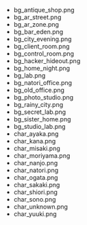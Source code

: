 - bg_antique_shop.png
- bg_ar_street.png
- bg_ar_zone.png
- bg_bar_eden.png
- bg_city_evening.png
- bg_client_room.png
- bg_control_room.png
- bg_hacker_hideout.png
- bg_home_night.png
- bg_lab.png
- bg_natori_office.png
- bg_old_office.png
- bg_photo_studio.png
- bg_rainy_city.png
- bg_secret_lab.png
- bg_sister_home.png
- bg_studio_lab.png
- char_ayaka.png
- char_kana.png
- char_misaki.png
- char_moriyama.png
- char_nanjo.png
- char_natori.png
- char_ogata.png
- char_sakaki.png
- char_shiori.png
- char_sono.png
- char_unknown.png
- char_yuuki.png
